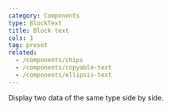 ```yaml
---
category: Components
type: BlockText
title: Block text
cols: 1
tag: preset
related:
  - /components/chips
  - /components/copyable-text
  - /components/ellipsis-text
---
```


Display two data of the same type side by side.
